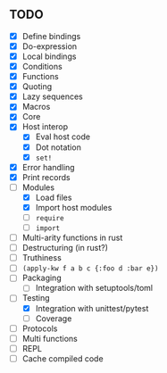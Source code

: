 ## TODO

- [x] Define bindings
- [x] Do-expression
- [x] Local bindings
- [x] Conditions
- [x] Functions
- [x] Quoting
- [x] Lazy sequences
- [x] Macros
- [x] Core
- [x] Host interop
   - [x] Eval host code
   - [x] Dot notation
   - [x] `set!`
- [x] Error handling
- [x] Print records
- [ ] Modules
  - [x] Load files
  - [x] Import host modules
  - [ ] `require`
  - [ ] `import`
- [ ] Multi-arity functions in rust
- [ ] Destructuring (in rust?)
- [ ] Truthiness
- [ ] `(apply-kw f a b c {:foo d :bar e})`
- [ ] Packaging
  - [ ] Integration with setuptools/toml
- [ ] Testing
  - [x] Integration with unittest/pytest
  - [ ] Coverage
- [ ] Protocols
- [ ] Multi functions
- [ ] REPL
- [ ] Cache compiled code
